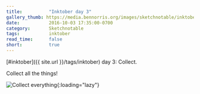 ```yaml
---
title:          "Inktober day 3"
gallery_thumb: https://media.bennorris.org/images/sketchnotable/inktober-2016/inktober-day-03.jpg
date:           2016-10-03 17:35:00-0700
category:       Sketchnotable
tags:           inktober
read_time:      false
short:          true
---
```

[#inktober]({{ site.url }}/tags/inktober) day 3: Collect.

Collect all the things!

![Collect everything](https://media.bennorris.org/images/sketchnotable/inktober-2016/inktober-day-03.jpg){:loading="lazy"}
